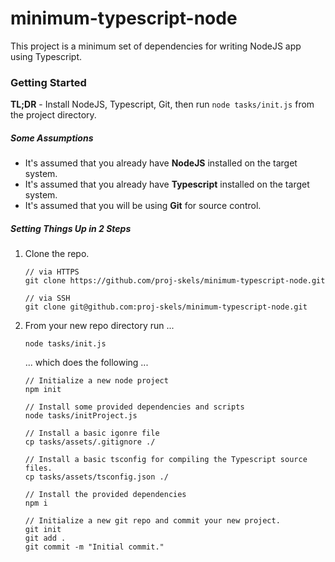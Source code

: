# minimum-typescript-node

This project is a minimum set of dependencies for writing NodeJS app using Typescript.

### Getting Started

**TL;DR** - Install NodeJS, Typescript, Git, then run `node tasks/init.js` from the project directory.

##### Some Assumptions

- It's assumed that you already have **NodeJS** installed on the target system.
- It's assumed that you already have **Typescript** installed on the target system.
- It's assumed that you will be using **Git** for source control.


##### Setting Things Up in 2 Steps

1.  Clone the repo.
    ```
    // via HTTPS
    git clone https://github.com/proj-skels/minimum-typescript-node.git
    
    // via SSH
    git clone git@github.com:proj-skels/minimum-typescript-node.git
    ```

2.  From your new repo directory run ...
    
    ```
    node tasks/init.js
    ```
    ... which does the following ... 
    ```
    // Initialize a new node project
    npm init 

    // Install some provided dependencies and scripts
    node tasks/initProject.js 

    // Install a basic igonre file
    cp tasks/assets/.gitignore ./

    // Install a basic tsconfig for compiling the Typescript source files.
    cp tasks/assets/tsconfig.json ./

    // Install the provided dependencies
    npm i

    // Initialize a new git repo and commit your new project.
    git init
    git add .
    git commit -m "Initial commit."
    ```